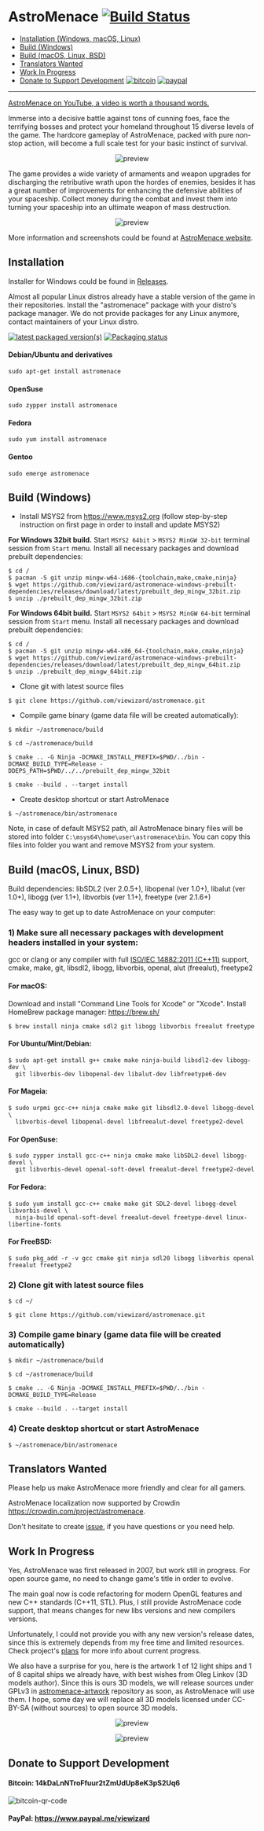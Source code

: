 # AstroMenace  [![Build Status](https://travis-ci.org/viewizard/astromenace.svg?branch=master)](https://travis-ci.org/viewizard/astromenace)

* [Installation (Windows, macOS, Linux)](https://github.com/viewizard/astromenace#installation)
* [Build (Windows)](https://github.com/viewizard/astromenace#build-windows)
* [Build (macOS, Linux, BSD)](https://github.com/viewizard/astromenace#build-macos-linux-bsd)
* [Translators Wanted](https://github.com/viewizard/astromenace#translators-wanted)
* [Work In Progress](https://github.com/viewizard/astromenace#work-in-progress)
* [Donate to Support Development](https://github.com/viewizard/astromenace#donate-to-support-development) [![bitcoin](https://img.shields.io/badge/donate-bitcoin-yellow.svg)](https://github.com/viewizard/astromenace#bitcoin-14kdalnntroffuur2tzmudup8ek3ps2uq6) [![paypal](https://img.shields.io/badge/donate-paypal-009cde.svg)](https://github.com/viewizard/astromenace#paypal-httpswwwpaypalmeviewizard)

---

[AstroMenace on YouTube, a video is worth a thousand words.](https://www.youtube.com/watch?v=ysY9vKKisbo&index=1&list=PLrWi_GXhwHyznYT19oAQL4zNldlVXFlj2)

Immerse into a decisive battle against tons of cunning foes, face the terrifying bosses and protect your homeland throughout 15 diverse levels of the game. The hardcore gameplay of AstroMenace, packed with pure non-stop action, will become a full scale test for your basic instinct of survival.

<p align="center">
  <img src="./share/preview1.png" alt="preview"/>
</p>

The game provides a wide variety of armaments and weapon upgrades for discharging the retributive wrath upon the hordes of enemies, besides it has a great number of improvements for enhancing the defensive abilities of your spaceship. Collect money during the combat and invest them into turning your spaceship into an ultimate weapon of mass destruction.

<p align="center">
  <img src="./share/preview2.png" alt="preview"/>
</p>

More information and screenshots could be found at [AstroMenace website](https://viewizard.com/).

## Installation

Installer for Windows could be found in [Releases](https://github.com/viewizard/astromenace/releases).

Almost all popular Linux distros already have a stable version of the game in their repositories. Install the "astromenace" package with your distro's package manager. We do not provide packages for any Linux anymore, contact maintainers of your Linux distro.

[![latest packaged version(s)](https://repology.org/badge/latest-versions/astromenace.svg)](https://repology.org/metapackage/astromenace) [![Packaging status](https://repology.org/badge/tiny-repos/astromenace.svg)](https://repology.org/metapackage/astromenace)

#### Debian/Ubuntu and derivatives
```
sudo apt-get install astromenace
```

#### OpenSuse
```
sudo zypper install astromenace
```

#### Fedora
```
sudo yum install astromenace
```

#### Gentoo
```
sudo emerge astromenace
```

## Build (Windows)

- Install MSYS2 from https://www.msys2.org (follow step-by-step instruction on first page in order to install and update MSYS2)

**For Windows 32bit build.** Start `MSYS2 64bit` > `MSYS2 MinGW 32-bit` terminal session from `Start` menu. Install all necessary packages and download prebuilt dependencies:
```
$ cd /
$ pacman -S git unzip mingw-w64-i686-{toolchain,make,cmake,ninja}
$ wget https://github.com/viewizard/astromenace-windows-prebuilt-dependencies/releases/download/latest/prebuilt_dep_mingw_32bit.zip
$ unzip ./prebuilt_dep_mingw_32bit.zip
```
**For Windows 64bit build.** Start `MSYS2 64bit` > `MSYS2 MinGW 64-bit` terminal session from `Start` menu. Install all necessary packages and download prebuilt dependencies:
```
$ cd /
$ pacman -S git unzip mingw-w64-x86_64-{toolchain,make,cmake,ninja}
$ wget https://github.com/viewizard/astromenace-windows-prebuilt-dependencies/releases/download/latest/prebuilt_dep_mingw_64bit.zip
$ unzip ./prebuilt_dep_mingw_64bit.zip
```

- Clone git with latest source files
```
$ git clone https://github.com/viewizard/astromenace.git
```
- Compile game binary (game data file will be created automatically):
```
$ mkdir ~/astromenace/build
```
```
$ cd ~/astromenace/build
```
```
$ cmake .. -G Ninja -DCMAKE_INSTALL_PREFIX=$PWD/../bin -DCMAKE_BUILD_TYPE=Release -DDEPS_PATH=$PWD/../../prebuilt_dep_mingw_32bit
```
```
$ cmake --build . --target install
```
- Create desktop shortcut or start AstroMenace
```
$ ~/astromenace/bin/astromenace
```
Note, in case of default MSYS2 path, all AstroMenace binary files will be stored into folder `C:\msys64\home\user\astromenace\bin`. You can copy this files into folder you want and remove MSYS2 from your system.

## Build (macOS, Linux, BSD)

Build dependencies:
libSDL2 (ver 2.0.5+), libopenal (ver 1.0+), libalut (ver 1.0+), libogg (ver 1.1+), libvorbis (ver 1.1+), freetype (ver 2.1.6+)


The easy way to get up to date AstroMenace on your computer:

### 1) Make sure all necessary packages with development headers installed in your system: 

gcc or clang or any compiler with full [ISO/IEC 14882:2011 (C++11)](https://www.iso.org/standard/50372.html) support, cmake, make, git, libsdl2, libogg, libvorbis, openal, alut (freealut), freetype2

#### For macOS:
Download and install "Command Line Tools for Xcode" or "Xcode".
Install HomeBrew package manager: https://brew.sh/
```
$ brew install ninja cmake sdl2 git libogg libvorbis freealut freetype
```

#### For Ubuntu/Mint/Debian:
```
$ sudo apt-get install g++ cmake make ninja-build libsdl2-dev libogg-dev \
  git libvorbis-dev libopenal-dev libalut-dev libfreetype6-dev
```

#### For Mageia:
```
$ sudo urpmi gcc-c++ ninja cmake make git libsdl2.0-devel libogg-devel \
  libvorbis-devel libopenal-devel libfreealut-devel freetype2-devel
```

#### For OpenSuse:
```
$ sudo zypper install gcc-c++ ninja cmake make libSDL2-devel libogg-devel \
  git libvorbis-devel openal-soft-devel freealut-devel freetype2-devel
```

#### For Fedora:
```
$ sudo yum install gcc-c++ cmake make git SDL2-devel libogg-devel libvorbis-devel \
  ninja-build openal-soft-devel freealut-devel freetype-devel linux-libertine-fonts
```

#### For FreeBSD:
```
$ sudo pkg_add -r -v gcc cmake git ninja sdl20 libogg libvorbis openal freealut freetype2
```

### 2) Clone git with latest source files
```
$ cd ~/
```
```
$ git clone https://github.com/viewizard/astromenace.git
```

### 3) Compile game binary (game data file will be created automatically)
```
$ mkdir ~/astromenace/build
```
```
$ cd ~/astromenace/build
```
```
$ cmake .. -G Ninja -DCMAKE_INSTALL_PREFIX=$PWD/../bin -DCMAKE_BUILD_TYPE=Release
```
```
$ cmake --build . --target install
```

### 4) Create desktop shortcut or start AstroMenace
```
$ ~/astromenace/bin/astromenace
```

## Translators Wanted
Please help us make AstroMenace more friendly and clear for all gamers.

AstroMenace localization now supported by Crowdin https://crowdin.com/project/astromenace.

Don't hesitate to create [issue](https://github.com/viewizard/astromenace/issues), if you have questions or you need help.

## Work In Progress
Yes, AstroMenace was first released in 2007, but work still in progress. For open source game, no need to change game's title in order to evolve.

The main goal now is code refactoring for modern OpenGL features and new C++ standards (C++11, STL). Plus, I still provide AstroMenace code support, that means changes for new libs versions and new compilers versions.

Unfortunately, I could not provide you with any new version's release dates, since this is extremely depends from my free time and limited resources. Check project's [plans](https://github.com/viewizard/astromenace/projects) for more info about current progress.

We also have a surprise for you, here is the artwork 1 of 12 light ships and 1 of 8 capital ships we already have, with best wishes from Oleg Linkov (3D models author). Since this is ours 3D models, we will release sources under GPLv3 in [astromenace-artwork](https://github.com/viewizard/astromenace-artwork) repository as soon, as AstroMenace will use them. I hope, some day we will replace all 3D models licensed under CC-BY-SA (without sources) to open source 3D models.
<p align="center">
  <img src="./share/wip/scout.png" alt="preview"/>
</p>
<p align="center">
  <img src="./share/wip/heavy.png" alt="preview"/>
</p>

## Donate to Support Development
#### Bitcoin: 14kDaLnNTroFfuur2tZmUdUp8eK3pS2Uq6
<p align="left">
  <img src="./share/donate/bitcoin-qr-code.png" alt="bitcoin-qr-code"/>
</p>

#### PayPal: https://www.paypal.me/viewizard

